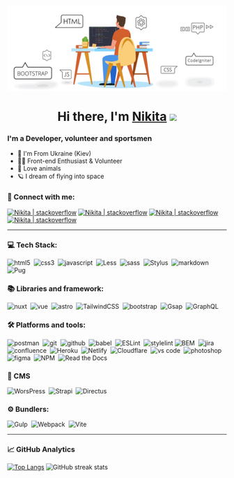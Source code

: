 ![Header](./gif.gif)

<h1 align="center">Hi there, I'm <a href="https://github.com/suchkovcode" target="_blank">Nikita</a> 
<img src="https://github.com/blackcater/blackcater/raw/main/images/Hi.gif" height="32"/></h1>

### I'm a Developer, volunteer and sportsmen 

- 📌 I'm From Ukraine (Kiev)
- 👨‍💻 Front-end Enthusiast & Volunteer
- 🐾 Love animals
- 🪐 I dream of flying into space


### 🤝 Connect with me:

[<img alt="Nikita | stackoverflow" src="https://img.shields.io/badge/-Stackoverflow-FE7A16?style=for-the-badge&logo=stack-overflow&logoColor=white" />][stack]
[<img alt="Nikita | stackoverflow" src="https://img.shields.io/badge/UpWork-6FDA44?style=for-the-badge&logo=Upwork&logoColor=white" />][upwork]
[<img alt="Nikita | stackoverflow" src="https://img.shields.io/badge/Telegram-2CA5E0?style=for-the-badge&logo=telegram&logoColor=white" />][telegram]
[<img alt="Nikita | stackoverflow" src="https://img.shields.io/badge/Gmail-D14836?style=for-the-badge&logo=gmail&logoColor=white"/>][gmail]

---

### 💻 Tech Stack:
<img alt="html5" src="https://img.shields.io/badge/html-E34F26.svg?&style=for-the-badge&logo=html5&logoColor=fff" />&nbsp;
<img alt="css3" src="https://img.shields.io/badge/css-1572B6.svg?&style=for-the-badge&logo=css3&logoColor=fff" />&nbsp;
<img alt="javascript" src="https://img.shields.io/badge/javascript-%23323330.svg?style=for-the-badge&logo=javascript&logoColor=%23F7DF1E" />&nbsp;
<img alt="Less" src="https://img.shields.io/badge/less-2B4C80?style=for-the-badge&logo=less&logoColor=white" />&nbsp;
<img alt="sass" src="https://img.shields.io/badge/sass-CF649A.svg?&style=for-the-badge&logo=sass&logoColor=fff" />&nbsp;
<img alt="Stylus" src="https://img.shields.io/badge/stylus-%23ff6347.svg?style=for-the-badge&logo=stylus&logoColor=white" />&nbsp;
<img alt="markdown" src="https://img.shields.io/badge/markdown-000.svg?&style=for-the-badge&logo=markdown&logoColor=fff" />&nbsp;
<img alt="Pug" src="https://img.shields.io/badge/Pug-FFF?style=for-the-badge&logo=pug&logoColor=A86454" />&nbsp;

### 📚 Libraries and framework:
<img alt="nuxt" src="https://img.shields.io/badge/Nuxt-002E3B?style=for-the-badge&logo=nuxtdotjs&logoColor=#00DC82" />&nbsp;
<img alt="vue" src="https://img.shields.io/badge/vuejs-%2335495e.svg?style=for-the-badge&logo=vuedotjs&logoColor=%234FC08D" />&nbsp;
<img alt="astro" src="https://img.shields.io/badge/astro-%232C2052.svg?style=for-the-badge&logo=astro&logoColor=white" />&nbsp;
<img alt="TailwindCSS" src="https://img.shields.io/badge/tailwindcss-%2338B2AC.svg?style=for-the-badge&logo=tailwind-css&logoColor=white" />&nbsp;
<img alt="bootstrap" src="https://img.shields.io/badge/bootstrap-7610F7.svg?&style=for-the-badge&logo=bootstrap&logoColor=fff" />&nbsp;
<img alt="Gsap" src="https://img.shields.io/badge/GSAP-93CF2B?style=for-the-badge&logo=greensock&logoColor=white" />&nbsp;
<img alt="GraphQL" src="https://img.shields.io/badge/-GraphQL-E10098?style=for-the-badge&logo=graphql&logoColor=white" />&nbsp;


### 🛠 Platforms and tools:
<img alt='postman' src='https://img.shields.io/badge/Postman-FF6C37?style=for-the-badge&logo=postman&logoColor=white'/>&nbsp;
<img alt="git" src="https://img.shields.io/badge/git-F05033.svg?&style=for-the-badge&logo=git&logoColor=fff" />&nbsp;
<img alt="github" src="https://img.shields.io/badge/github-000.svg?&style=for-the-badge&logo=github&logoColor=fff" />&nbsp;
<img alt="babel" src="https://img.shields.io/badge/Babel-F9DC3e?style=for-the-badge&logo=babel&logoColor=black" />&nbsp;
<img alt="ESLint" src="https://img.shields.io/badge/ESLint-4B3263?style=for-the-badge&logo=eslint&logoColor=white" />&nbsp;
<img alt='stylelint' src='https://img.shields.io/badge/stylelint-100000?style=for-the-badge&logo=stylelint&logoColor=FFFFFF&labelColor=000000&color=000000'/>
<img alt="BEM" src="https://img.shields.io/badge/BEM-000000.svg?style=for-the-badge&logo=BEM&logoColor=white" />&nbsp;
<img alt="jira" src="https://img.shields.io/badge/jira-2D80FF.svg?&style=for-the-badge&logo=jira&logoColor=fff" />&nbsp;
<img alt="confluence" src="https://img.shields.io/badge/confluence-1F4D7D.svg?&style=for-the-badge&logo=confluence&logoColor=fff" />&nbsp;
<img alt="Heroku" src="https://img.shields.io/badge/heroku-%23430098.svg?style=for-the-badge&logo=heroku&logoColor=white" />&nbsp;
<img alt="Netlify" src="https://img.shields.io/badge/netlify-%23000000.svg?style=for-the-badge&logo=netlify&logoColor=#00C7B7" />&nbsp;
<img alt="Cloudflare" src="https://img.shields.io/badge/Cloudflare-F38020?style=for-the-badge&logo=Cloudflare&logoColor=white" />&nbsp;
<img alt="vs code" src="https://img.shields.io/badge/vs code-007ACC.svg?&style=for-the-badge&logo=visual-studio-code&logoColor=fff" />&nbsp;
<img alt="photoshop" src="https://img.shields.io/badge/photoshop-31A8FF.svg?&style=for-the-badge&logo=adobe-photoshop&logoColor=fff" />&nbsp;
<img alt="figma" src="https://img.shields.io/badge/figma-%23F24E1E.svg?style=for-the-badge&logo=figma&logoColor=white" />&nbsp;
<img alt="NPM" src="https://img.shields.io/badge/NPM-%23000000.svg?style=for-the-badge&logo=npm&logoColor=white" />&nbsp;
<img alt='Read the Docs' src='https://img.shields.io/badge/JSDOC-100000?style=for-the-badge&logo=Read the Docs&logoColor=white&labelColor=black&color=black'/>

### :pencil: CMS
<img alt="WorsPress" src="https://img.shields.io/badge/WordPress-%23117AC9.svg?style=for-the-badge&logo=WordPress&logoColor=white" />&nbsp;
<img alt="Strapi" src="https://img.shields.io/badge/strapi-%232E7EEA.svg?style=for-the-badge&logo=strapi&logoColor=white" />&nbsp;
<img alt="Directus" src="https://img.shields.io/badge/directus-%2364f.svg?style=for-the-badge&logo=directus&logoColor=white" />&nbsp;

### :gear: Bundlers:
<img alt="Gulp" src="https://img.shields.io/badge/GULP-%23CF4647.svg?style=for-the-badge&logo=gulp&logoColor=white" />&nbsp;
<img alt="Webpack" src="https://img.shields.io/badge/webpack-%238DD6F9.svg?style=for-the-badge&logo=webpack&logoColor=black" />&nbsp;
<img alt="Vite" src="https://img.shields.io/badge/Vite-646CFF?logo=vite&logoColor=fff&style=for-the-badge" />&nbsp;

---
### :chart_with_upwards_trend: GitHub Analytics
[![Top Langs](https://github-readme-stats.vercel.app/api/top-langs/?username=suchkovcode)](https://github.com/anuraghazra/github-readme-stats)
![GitHub streak stats](https://github-readme-streak-stats.herokuapp.com/?user=suchkovcode)  


[linkedin]: https://www.linkedin.com/in/nikita-suchkov/
[gmail]: mailto:suchkov8520@gmail.com
[telegram]: https://t.me/n_s38
[upwork]: https://www.upwork.com/freelancers/~01bf4c3d1146c7bae9
[stack]: https://ru.stackoverflow.com/users/503186/nikita-suchkov
